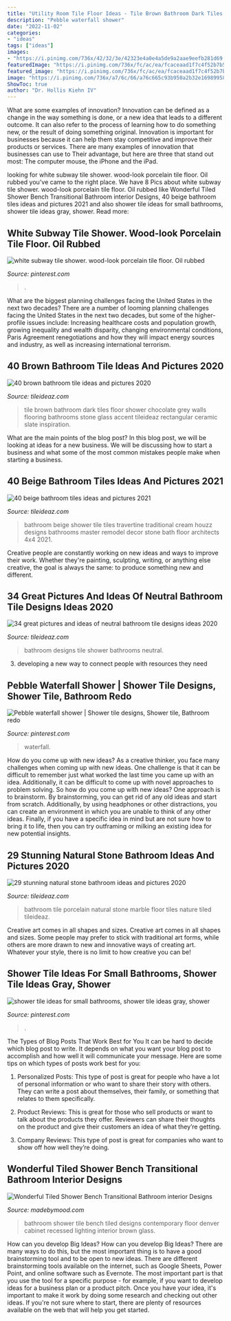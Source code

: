 ```yaml
---
title: "Utility Room Tile Floor Ideas - Tile Brown Bathroom Dark Tiles Floor Shower Chocolate Grey Walls Flooring Bathrooms Stone Glass Accent Tileideaz Rectangular Ceramic Slate Inspiration"
description: "Pebble waterfall shower"
date: "2022-11-02"
categories:
- "ideas"
tags: ["ideas"]
images:
- "https://i.pinimg.com/736x/42/32/3e/42323e4a0e4a5de9a2aae9eefb281d69.jpg"
featuredImage: "https://i.pinimg.com/736x/fc/ac/ea/fcaceaad1f7c4f52b7b5ddd03d67eef5.jpg"
featured_image: "https://i.pinimg.com/736x/fc/ac/ea/fcaceaad1f7c4f52b7b5ddd03d67eef5.jpg"
image: "https://i.pinimg.com/736x/a7/6c/66/a76c665c93b950a2b32e16989958904e.jpg"
ShowToc: true
author: "Dr. Hollis Kiehn IV"
---
```



What are some examples of innovation?
Innovation can be defined as a change in the way something is done, or a new idea that leads to a different outcome. It can also refer to the process of learning how to do something new, or the result of doing something original. Innovation is important for businesses because it can help them stay competitive and improve their products or services. There are many examples of innovation that businesses can use to Their advantage, but here are three that stand out most: The computer mouse, the iPhone and the iPad.

	

		
looking for white subway tile shower. wood-look porcelain tile floor. Oil rubbed you've came to the right place. We have 8 Pics about white subway tile shower. wood-look porcelain tile floor. Oil rubbed like Wonderful Tiled Shower Bench Transitional Bathroom interior Designs, 40 beige bathroom tiles ideas and pictures 2021 and also shower tile ideas for small bathrooms, shower tile ideas gray, shower. Read more:
		
    
## White Subway Tile Shower. Wood-look Porcelain Tile Floor. Oil Rubbed

<img loading=lazy src="https://i.pinimg.com/736x/42/32/3e/42323e4a0e4a5de9a2aae9eefb281d69.jpg" onerror="this.onerror=null;this.src='https://tse4.mm.bing.net/th?id=OIP.dXSiHVQGDnjqiwA5Xtct4AHaJ3&amp;pid=15.1';" alt="white subway tile shower. wood-look porcelain tile floor. Oil rubbed">

_Source: pinterest.com_

>. 

	

What are the biggest planning challenges facing the United States in the next two decades?
There are a number of looming planning challenges facing the United States in the next two decades, but some of the higher-profile issues include: Increasing healthcare costs and population growth, growing inequality and wealth disparity, changing environmental conditions, Paris Agreement renegotiations and how they will impact energy sources and industry, as well as increasing international terrorism.

    
## 40 Brown Bathroom Tile Ideas And Pictures 2020

<img loading=lazy src="https://www.tileideaz.com/wp-content/uploads/2015/03/brown_bathroom_tile_29.jpg" onerror="this.onerror=null;this.src='https://tse1.mm.bing.net/th?id=OIP.JT0RagM4W_N-oplI0SBU_AHaLF&amp;pid=15.1';" alt="40 brown bathroom tile ideas and pictures 2020">

_Source: tileideaz.com_

>tile brown bathroom dark tiles floor shower chocolate grey walls flooring bathrooms stone glass accent tileideaz rectangular ceramic slate inspiration. 

	

What are the main points of the blog post?
In this blog post, we will be looking at ideas for a new business. We will be discussing how to start a business and what some of the most common mistakes people make when starting a business.

    
## 40 Beige Bathroom Tiles Ideas And Pictures 2021

<img loading=lazy src="https://www.tileideaz.com/wp-content/uploads/2015/03/beige_bathroom_tiles_10.jpg" onerror="this.onerror=null;this.src='https://tse3.mm.bing.net/th?id=OIP.oW2Bsvn5JnXlbmo6iBD9ggHaJ4&amp;pid=15.1';" alt="40 beige bathroom tiles ideas and pictures 2021">

_Source: tileideaz.com_

>bathroom beige shower tile tiles travertine traditional cream houzz designs bathrooms master remodel decor stone bath floor architects 4x4 2021. 

	

Creative people are constantly working on new ideas and ways to improve their work. Whether they're painting, sculpting, writing, or anything else creative, the goal is always the same: to produce something new and different.

    
## 34 Great Pictures And Ideas Of Neutral Bathroom Tile Designs Ideas 2020

<img loading=lazy src="https://www.tileideaz.com/wp-content/uploads/2015/10/7.jpg" onerror="this.onerror=null;this.src='https://tse4.mm.bing.net/th?id=OIP.vGX9J3PB67-_vLyzD3F4sAHaLF&amp;pid=15.1';" alt="34 great pictures and ideas of neutral bathroom tile designs ideas 2020">

_Source: tileideaz.com_

>bathroom designs tile shower bathrooms neutral. 

	

3. developing a new way to connect people with resources they need 

    
## Pebble Waterfall Shower | Shower Tile Designs, Shower Tile, Bathroom Redo

<img loading=lazy src="https://i.pinimg.com/736x/fc/ac/ea/fcaceaad1f7c4f52b7b5ddd03d67eef5.jpg" onerror="this.onerror=null;this.src='https://tse4.mm.bing.net/th?id=OIP.AP9aZlMkYVP-3q2AE5xL2wHaJ3&amp;pid=15.1';" alt="Pebble waterfall shower | Shower tile designs, Shower tile, Bathroom redo">

_Source: pinterest.com_

>waterfall. 

	

How do you come up with new ideas?
As a creative thinker, you face many challenges when coming up with new ideas. One challenge is that it can be difficult to remember just what worked the last time you came up with an idea. Additionally, it can be difficult to come up with novel approaches to problem solving.  So how do you come up with new ideas? 
One approach is to brainstorm. By brainstorming, you can get rid of any old ideas and start from scratch. Additionally, by using headphones or other distractions, you can create an environment in which you are unable to think of any other ideas. Finally, if you have a specific idea in mind but are not sure how to bring it to life, then you can try outframing or milking an existing idea for new potential insights.

    
## 29 Stunning Natural Stone Bathroom Ideas And Pictures 2020

<img loading=lazy src="https://www.tileideaz.com/wp-content/uploads/2015/09/2013_03_art1_img1_XL.jpg" onerror="this.onerror=null;this.src='https://tse1.mm.bing.net/th?id=OIP.KGNGEJxZArF5Y_kTJ5hOJgHaNK&amp;pid=15.1';" alt="29 stunning natural stone bathroom ideas and pictures 2020">

_Source: tileideaz.com_

>bathroom tile porcelain natural stone marble floor tiles nature tiled tileideaz. 

	

Creative art comes in all shapes and sizes.
Creative art comes in all shapes and sizes. Some people may prefer to stick with traditional art forms, while others are more drawn to new and innovative ways of creating art. Whatever your style, there is no limit to how creative you can be!

    
## Shower Tile Ideas For Small Bathrooms, Shower Tile Ideas Gray, Shower

<img loading=lazy src="https://i.pinimg.com/736x/a7/6c/66/a76c665c93b950a2b32e16989958904e.jpg" onerror="this.onerror=null;this.src='https://tse1.mm.bing.net/th?id=OIP.jqHJHFieNBSwlmX01pBStQHaLH&amp;pid=15.1';" alt="shower tile ideas for small bathrooms, shower tile ideas gray, shower">

_Source: pinterest.com_

>. 

	

The Types of Blog Posts That Work Best for You
It can be hard to decide which blog post to write.  It depends on what you want your blog post to accomplish and how well it will communicate your message. Here are some tips on which types of posts work best for you:
1. Personalized Posts: This type of post is great for people who have a lot of personal information or who want to share their story with others. They can write a post about themselves, their family, or something that relates to them specifically.

2. Product Reviews: This is great for those who sell products or want to talk about the products they offer. Reviewers can share their thoughts on the product and give their customers an idea of what they’re getting.

3. Company Reviews: This type of post is great for companies who want to show off how well they’re doing.

    
## Wonderful Tiled Shower Bench Transitional Bathroom Interior Designs

<img loading=lazy src="https://madebymood.com/wp-content/uploads/2019/01/Good-Looking-tiled-shower-bench-Contemporary-Bathroom-in-Denver-with-brown-tile-floor-and-vessel-sink.jpg" onerror="this.onerror=null;this.src='https://tse1.mm.bing.net/th?id=OIP.oi1RHsQQLAdIrQblhAlmXQHaLH&amp;pid=15.1';" alt="Wonderful Tiled Shower Bench Transitional Bathroom interior Designs">

_Source: madebymood.com_

>bathroom shower tile bench tiled designs contemporary floor denver cabinet recessed lighting interior brown glass. 

	

How can you develop Big Ideas?
How can you develop Big Ideas? There are many ways to do this, but the most important thing is to have a good brainstorming tool and to be open to new ideas. There are different brainstorming tools available on the internet, such as Google Sheets, Power Point, and online software such as Evernote. The most important part is that you use the tool for a specific purpose - for example, if you want to develop ideas for a business plan or a product pitch. Once you have your idea, it's important to make it work by doing some research and checking out other ideas. If you're not sure where to start, there are plenty of resources available on the web that will help you get started.

